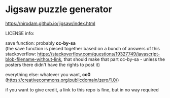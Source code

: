 # Jigsaw puzzle generator

https://nirodam.github.io/jigsaw/index.html

LICENSE info:

save function: probably **cc-by-sa**  
(the save function is pieced together based on a bunch of answers of this stackoverflow:
https://stackoverflow.com/questions/19327749/javascript-blob-filename-without-link, that
should make that part cc-by-sa - unless the posters there didn't have the rights to post it)

everything else: whatever you want, **cc0** (https://creativecommons.org/publicdomain/zero/1.0/)

if you want to give credit, a link to this repo is fine, but in no way required
